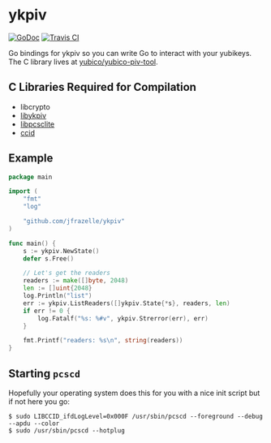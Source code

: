 # ykpiv

[![GoDoc](https://godoc.org/github.com/jfrazelle/ykpiv?status.svg)](https://godoc.org/github.com/jfrazelle/ykpiv) [![Travis CI](https://travis-ci.org/jfrazelle/ykpiv.svg?branch=master)](https://travis-ci.org/jfrazelle/ykpiv)

Go bindings for ykpiv so you can write Go to interact with your yubikeys.
The C library lives at
[yubico/yubico-piv-tool](https://github.com/Yubico/yubico-piv-tool).

## C Libraries Required for Compilation

- libcrypto
- [libykpiv](https://github.com/Yubico/yubico-piv-tool/)
- [libpcsclite](https://pcsclite.alioth.debian.org/pcsclite.html)
- [ccid](https://pcsclite.alioth.debian.org/ccid.html)

## Example

```go
package main

import (
	"fmt"
	"log"

	"github.com/jfrazelle/ykpiv"
)

func main() {
	s := ykpiv.NewState()
	defer s.Free()

	// Let's get the readers
	readers := make([]byte, 2048)
	len := []uint{2048}
	log.Println("list")
	err := ykpiv.ListReaders([]ykpiv.State{*s}, readers, len)
	if err != 0 {
		log.Fatalf("%s: %#v", ykpiv.Strerror(err), err)
	}

	fmt.Printf("readers: %s\n", string(readers))
}
```

## Starting `pcscd`

Hopefully your operating system does this for you with a nice init script but
if not here you go:

```console
$ sudo LIBCCID_ifdLogLevel=0x000F /usr/sbin/pcscd --foreground --debug --apdu --color
$ sudo /usr/sbin/pcscd --hotplug
```
